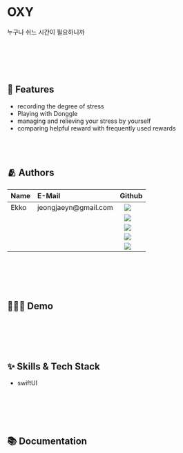 <h1>OXY</h1>

누구나 쉬느 시간이 필요하니까

<br></br>
<br></br>

## :pushpin: Features

- recording the degree of stress
- Playing with Donggle 
- managing and relieving your stress by yourself
- comparing helpful reward with frequently used rewards
<br></br>
<br></br>

## :people_hugging: Authors
 <table>
<thead>
<tr>
<th style="text-align:left">Name</th>
<th style="text-align:left">E-Mail</th>
<th style="text-align:left">Github</th>
</tr> 
</thead>
<tbody>
<tr>
<td style="text-align:left">Ekko</td>
<td style="text-align:left">jeongjaeyn@gmail.com</td>
<td style="text-align:left"><a href="https://github.com/imparang">
<img src="http://img.shields.io/badge/ekko-655ced?style=social&logo=github" style="height : auto; margin-left : 10px; margin-right : 10px;"/>
</a></td> 
</tr>
<tr>
<td style="text-align:left"></td>
<td style="text-align:left"></td>
<td style="text-align:left"><a href="https://github.com/">
<img src="http://img.shields.io/badge/-655ced?style=social&logo=github&color=informational" style="height : auto; margin-left : 10px; margin-right : 10px;"/>
</a></td>
</tr>
    <tr>
<td style="text-align:left"></td>
<td style="text-align:left"></td>
<td style="text-align:left"><a href="https://github.com/">
<img src="http://img.shields.io/badge/-655ced?style=social&logo=github&color=informational" style="height : auto; margin-left : 10px; margin-right : 10px;"/>
</a></td>
</tr>
 <tr>
<td style="text-align:left"></td>
<td style="text-align:left"></td>
<td style="text-align:left"><a href="https://github.com/">
<img src="http://img.shields.io/badge/-655ced?style=social&logo=github&color=informational" style="height : auto; margin-left : 10px; margin-right : 10px;"/>
</a></td>
</tr>
  <tr>
<td style="text-align:left"></td>
<td style="text-align:left"></td>
<td style="text-align:left"><a href="https://github.com/">
<img src="http://img.shields.io/badge/-655ced?style=social&logo=github&color=informational" style="height : auto; margin-left : 10px; margin-right : 10px;"/>
</a></td>
</tr>
</tbody>
</table>
<br></br>
<br></br>

## 🧚🏻‍♀️ Demo




<br></br>
<br></br>

## :sparkles: Skills & Tech Stack
- swiftUI

<br></br>
<br></br>
## :books: Documentation



